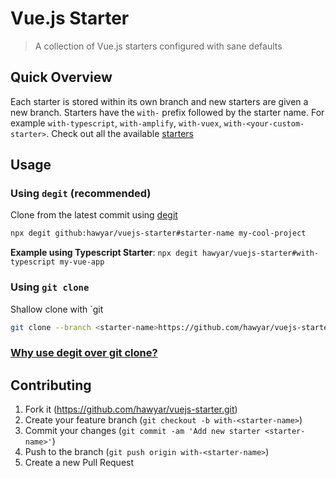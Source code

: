 # Vue.js Starter

> A collection of Vue.js starters configured with sane defaults

## Quick Overview
Each starter is stored within its own branch and new starters are given a new branch. Starters have the `with-` prefix followed by the starter name. For example `with-typescript`, `with-amplify`, `with-vuex`, `with-<your-custom-starter>`. Check out all the available [starters](https://github.com/hawyar/vuejs-starters/branches/active)

## Usage

### Using `degit` (**recommended**)
Clone from the latest commit using [degit](https://github.com/Rich-Harris/degit)
```bash
npx degit github:hawyar/vuejs-starter#starter-name my-cool-project
```
**Example using Typescript Starter**: `npx degit hawyar/vuejs-starter#with-typescript my-vue-app`

### Using `git clone`
Shallow clone with `git
```bash
git clone --branch <starter-name>https://github.com/hawyar/vuejs-starter
```
### [Why use degit over git clone?](https://github.com/Rich-Harris/degit#wait-isnt-this-just-git-clone---depth-1)
## Contributing

1. Fork it (<https://github.com/hawyar/vuejs-starter.git>)
2. Create your feature branch (`git checkout -b with-<starter-name>`)
3. Commit your changes (`git commit -am 'Add new starter <starter-name>'`)
4. Push to the branch (`git push origin with-<starter-name>`)
5. Create a new Pull Request
